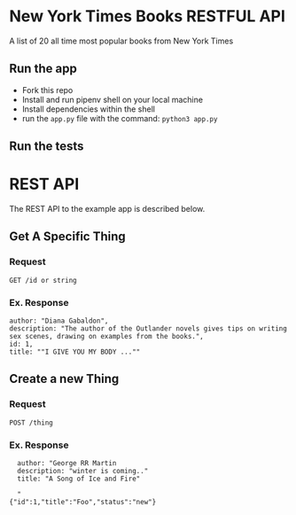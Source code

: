 # New York Times Books RESTFUL API

A list of 20 all time most popular books from New York Times

## Run the app

- Fork this repo
- Install and run pipenv shell on your local machine
- Install dependencies within the shell
- run the `app.py` file with the command: `python3 app.py`

## Run the tests

# REST API

The REST API to the example app is described below.

## Get A Specific Thing

### Request

`GET /id or string`

### Ex. Response

    author: "Diana Gabaldon",
    description: "The author of the Outlander novels gives tips on writing sex scenes, drawing on examples from the books.",
    id: 1,
    title: ""I GIVE YOU MY BODY ...""

## Create a new Thing

### Request

`POST /thing`

### Ex. Response

      author: "George RR Martin
      description: "winter is coming.."
      title: "A Song of Ice and Fire"

      "
    {"id":1,"title":"Foo","status":"new"}
